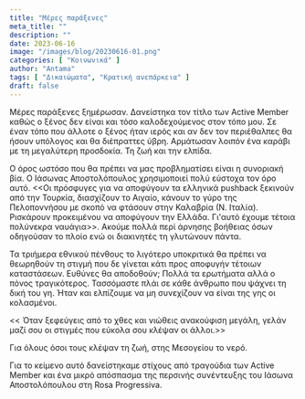 ```yaml
---
title: "Μέρες παράξενες"
meta_title: ""
description: ""
date: 2023-06-16
image: "/images/blog/20230616-01.png"
categories: [ "Κοινωνικά" ]
author: "Antama"
tags: [ "Δικαιώματα", "Κρατική ανεπάρκεια" ]
draft: false
---
```


Μέρες παράξενες ξημέρωσαν. Δανείστηκα τον τίτλο των Αctive Member καθώς ο ξένος δεν είναι και τόσο καλοδεχούμενος στον
τόπο μου. Σε έναν τόπο που άλλοτε ο ξένος ήταν ιερός και αν δεν τον περιέθαλπες θα ήσουν υπόλογος και θα διέπραττες
ύβρη. Αρμάτωσαν λοιπόν ένα καράβι με τη μεγαλύτερη προσδοκία. Τη ζωή και την ελπίδα.

Ο όρος ωστόσο που θα πρέπει να μας προβληματίσει είναι η συνοριακή βία. Ο Ιάσωνας Αποστολόπουλος χρησιμοποιεί πολύ
εύστοχα τον όρο αυτό. <<Οι πρόσφυγες για να αποφύγουν τα ελληνικά pushback ξεκινούν από την Τουρκία, διασχίζουν το
Αιγαίο, κάνουν το γύρο της Πελοποννήσου με σκοπό να φτάσουν στην Καλαβρία (Ν. Ιταλία). Ρισκάρουν προκειμένου να
αποφύγουν την Ελλάδα. Γι'αυτό έχουμε τέτοια πολύνεκρα ναυάγια>>.
Ακούμε πολλά περί άρνησης βοήθειας όσων οδηγούσαν το πλοίο ενώ οι διακινητές τη γλυτώνουν πάντα.

Τα τριήμερα εθνικού πένθους το λιγότερο υποκριτικά θα πρέπει να θεωρηθούν τη στιγμή που δε γίνεται κάτι προς αποφυγήν
τέτοιων καταστάσεων. Ευθύνες θα αποδοθούν;
Πολλά τα ερωτήματα αλλά ο πόνος τραγικότερος. Τασσόμαστε πλάι σε κάθε άνθρωπο που ψάχνει τη δική του γη. Ήταν και
ελπίζουμε να μη συνεχίζουν να είναι της γης οι κολασμένοι.

<< Όταν ξεφεύγεις από το χθες και νιώθεις ανακούφιση μεγάλη, γελάν μαζί σου οι στιγμές που εύκολα σου κλέψαν οι άλλοι.>>

Για όλους όσοι τους κλέψαν τη ζωή, στης Μεσογείου το νερό.

Για το κείμενο αυτό δανείστηκαμε στίχους από τραγούδια των Active Member και ένα μικρό απόσπασμα της περσινής
συνέντευξης του Ιάσωνα Αποστολόπουλου στη Rosa Progressiva.
